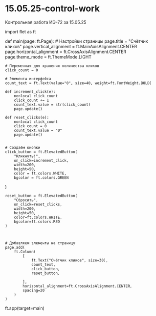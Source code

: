 # 15.05.25-control-work
Контрольная работа ИЭ-72  за 15.05.25



import flet as ft


def main(page: ft.Page):
    # Настройки страницы
    page.title = "Счётчик кликов"
    page.vertical_alignment = ft.MainAxisAlignment.CENTER
    page.horizontal_alignment = ft.CrossAxisAlignment.CENTER
    page.theme_mode = ft.ThemeMode.LIGHT

    # Переменная для хранения количества кликов
    click_count = 0

    # Элементы интерфейса
    count_text = ft.Text(value="0", size=40, weight=ft.FontWeight.BOLD)

    def increment_click(e):
        nonlocal click_count
        click_count += 1
        count_text.value = str(click_count)
        page.update()

    def reset_clicks(e):
        nonlocal click_count
        click_count = 0
        count_text.value = "0"
        page.update()


    # Создаём кнопки
    click_button = ft.ElevatedButton(
        "Кликнуть!",
        on_click=increment_click,
        width=200,
        height=50,
        color = ft.colors.WHITE,
        bgcolor = ft.colors.GREEN
)

    reset_button = ft.ElevatedButton(
        "Сбросить",
        on_click=reset_clicks,
        width=200,
        height=50,
        color=ft.colors.WHITE,
        bgcolor=ft.colors.RED
    )



    # Добавляем элементы на страницу
    page.add(
        ft.Column(
            [
                ft.Text("Счётчик кликов", size=30),
                count_text,
                click_button,
                reset_button,

            ],
            horizontal_alignment=ft.CrossAxisAlignment.CENTER,
            spacing=20
        )
    )

ft.app(target=main)



